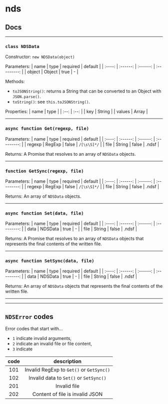 # nds

## Docs

---

### `class NDSData`

Constructor: `new NDSData(object)`

Parameters:
| name | type | required | default |
| :----: | :------: | :------: | :---------: |
| object | Object | true | - |

Methods:

- `toJSONString()`: returns a String that can be converted to an Object with `JSON.parse()`.
- `toString()`: see `this.toJSONString()`.

Properties:
| name | type |
| :--: | :--: |
| key | String |
| values | Array |

---

### `async function Get(regexp, file)`

Parameters:
| name | type | required | default |
| :----: | :------: | :------: | :---------: |
| regexp | RegExp | false | `/[\s\S]*/` |
| file | String | false | .ndsf |

Returns: A Promise that resolves to an array of `NDSData` objects.

---

### `function GetSync(regexp, file)`

Parameters:
| name | type | required | default |
| :----: | :------: | :------: | :---------: |
| regexp | RegExp | false | `/[\s\S]*/` |
| file | String | false | .ndsf |

Returns: An array of `NDSData` objects.

---

### `async function Set(data, file)`

Parameters:
| name | type | required | default |
| :----: | :------: | :------: | :---------: |
| data | NDSData | true | - |
| file | String | false | .ndsf |

Returns: A Promise that resolves to an array of `NDSData` objects that represents the final contents of the written file.

---

### `async function SetSync(data, file)`

Parameters:
| name | type | required | default |
| :----: | :------: | :------: | :---------: |
| data | NDSData | true | - |
| file | String | false | .ndsf |

Returns: An array of `NDSData` objects that represents the final contents of the written file.

---
---

## `NDSError` codes

Error codes that start with...
 - `1` indicate invalid arguments,
 - `2` indicate an invalid file or file content,
 - `3` indicate

| code | description |
| :--: | :---------: |
| 101 | Invalid RegExp to `Get()` or `GetSync()` |
| 102 | Invalid data to `Set()` or `SetSync()` |
| 201 | Invalid file |
| 202 | Content of file is invalid JSON |
